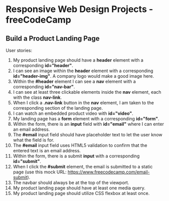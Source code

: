 # Responsive Web Design Projects - freeCodeCamp

## Build a Product Landing Page

User stories:

1. My product landing page should have a **header** element with a corresponding **id="header"**.
2. I can see an image within the **header** element with a corresponding **id="header-img"**. A company logo would make a good image here.
3. Within the **#header** element I can see a **nav** element with a corresponding **id="nav-bar"**.
4. I can see at least three clickable elements inside the **nav** element, each with the class **nav-link**.
5. When I click a **.nav-link** button in the **nav** element, I am taken to the corresponding section of the landing page.
6. I can watch an embedded product video with **id="video"**.
7. My landing page has a **form** element with a corresponding **id="form"**.
8. Within the form, there is an **input** field with **id="email"** where I can enter an email address.
9. The **#email** input field should have placeholder text to let the user know what the field is for.
10. The **#email** input field uses HTML5 validation to confirm that the entered text is an email address.
11. Within the form, there is a submit **input** with a corresponding **id="submit"**.
12. When I click the **#submit** element, the email is submitted to a static page (use this mock URL: https://www.freecodecamp.com/email-submit).
13. The navbar should always be at the top of the viewport.
14. My product landing page should have at least one media query.
15. My product landing page should utilize CSS flexbox at least once.
